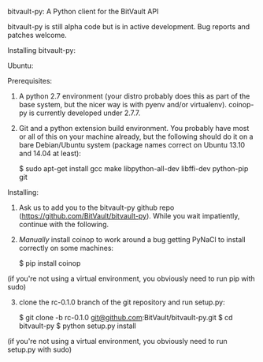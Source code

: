 bitvault-py: A Python client for the BitVault API


bitvault-py is still alpha code but is in active development. Bug reports and
patches welcome.


Installing bitvault-py:

Ubuntu:

Prerequisites:

1. A python 2.7 environment (your distro probably does this as part of the base
   system, but the nicer way is with pyenv and/or virtualenv). coinop-py is
   currently developed under 2.7.7.

2. Git and a python extension build environment. You probably have most or all
   of this on your machine already, but the following should do it on a bare
   Debian/Ubuntu system (package names correct on Ubuntu 13.10 and 14.04 at least):

   $ sudo apt-get install gcc make libpython-all-dev libffi-dev python-pip git

Installing:

1. Ask us to add you to the bitvault-py github repo
   (https://github.com/BitVault/bitvault-py). While you wait impatiently,
   continue with the following.

2. *Manually* install coinop to work around a bug getting PyNaCl to install
   correctly on some machines:

   $ pip install coinop

(if you're not using a virtual environment, you obviously need to run pip
with sudo)

3. clone the rc-0.1.0 branch of the git repository and run setup.py:

    $ git clone -b rc-0.1.0 git@github.com:BitVault/bitvault-py.git
    $ cd bitvault-py
    $ python setup.py install

(if you're not using a virtual environment, you obviously need to run setup.py
with sudo)
